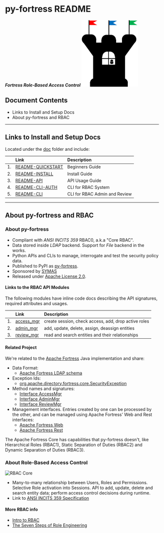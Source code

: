 # py-fortress README

_**Fortress Role-Based Access Control**_ 
![py-fortress](images/FortressLogo-small.png "fortress rbac")

## Document Contents
 * Links to Install and Setup Docs
 * About py-fortress and RBAC
__________________________________________________________________________________
## Links to Install and Setup Docs
Located under the [doc](pyfortress/doc) folder and include:

|   | Link                                                    | Description                  | 
|---|:--------------------------------------------------------|:-----------------------------| 
|1. |[README-QUICKSTART](pyfortress/doc/README-QUICKSTART.md) |Beginners Guide               | 
|2. |[README-INSTALL](pyfortress/doc/README-INSTALL.md)       |Install Guide                 | 
|3. |[README-API](pyfortress/doc/README-API.md)               |API Usage Guide               | 
|4. |[README-CLI-AUTH](pyfortress/doc/README-CLI-AUTH.md)     |CLI for RBAC System           | 
|5. |[README-CLI](pyfortress/doc/README-CLI.md)               |CLI for RBAC Admin and Review | 
_________________________________________________________________________________
## About py-fortress and RBAC

### About py-fortress
 * Compliant with *ANSI INCITS 359* RBAC0, a.k.a "Core RBAC".
 * Data stored inside *LDAP* backend. Support for *File* backend in the works.
 * Python APIs and CLIs to manage, interrogate and test the security policy data.
 * Published to PyPI as [py-fortress](https://pypi.python.org/pypi/py-fortress).
 * Sponsored by [SYMAS](https://symas.com/)
 * Released under [Apache License 2.0](https://www.apache.org/licenses/LICENSE-2.0).

#### Links to the RBAC API Modules
The following modules have inline code docs describing the API signatures, required attributes and usages.

|   | Link                                        | Description                                          |  
|---|:--------------------------------------------|:-----------------------------------------------------|  
|1. |[access_mgr](pyfortress/impl/access_mgr.py)  |create session, check access, add, drop active roles  |  
|2. |[admin_mgr](pyfortress/impl/admin_mgr.py)    |add, update, delete, assign, deassign entities        |  
|3. |[review_mgr](pyfortress/impl/review_mgr.py)  |read and search entities and their relationships      |  
   
#### Related Project
We're related to the [Apache Fortress](http://directory.apache.org/fortress) Java implementation and share:
 * Data Format:
    * [Apache Fortress LDAP schema](https://github.com/apache/directory-fortress-core/blob/master/ldap/schema/fortress.schema)
 * Exception Ids:
    * [org.apache.directory.fortress.core.SecurityException](http://directory.apache.org/fortress/gen-docs/latest/apidocs/org/apache/directory/fortress/core/SecurityException.html)
 * Method names and signatures:
    * [Interface AccessMgr](http://directory.apache.org/fortress/gen-docs/latest/apidocs/org/apache/directory/fortress/core/AccessMgr.html)
    * [Interface AdminMgr](http://directory.apache.org/fortress/gen-docs/latest/apidocs/org/apache/directory/fortress/core/AdminMgr.html)
    * [Interface ReviewMgr](http://directory.apache.org/fortress/gen-docs/latest/apidocs/org/apache/directory/fortress/core/ReviewMgr.html)
 * Management interfaces. Entries created by one can be processed by the other, and can be managed using Apache Fortress' Web and Rest interfaces:
    * [Apache Fortress Web](https://github.com/apache/directory-fortress-commander)
    * [Apache Fortress Rest](https://github.com/apache/directory-fortress-enmasse)
     
The Apache Fortress Core has capabilities that py-fortress doesn't, like Hierarchical Roles (RBAC1), Static Separation of Duties (RBAC2) and Dynamic Separation of Duties (RBAC3).   
     
### About Role-Based Access Control
 ![RBAC Core](images/RbacCore.png "RBAC0 - The 'Core'")
 * Many-to-many relationship between Users, Roles and Permissions. Selective Role activation into Sessions. API to
 add, update, delete and search entity data; perform access control decisions during runtime.
 * Link to [ANSI INCITS 359 Specification](http://profsandhu.com/journals/tissec/ANSI+INCITS+359-2004.pdf) 

#### More RBAC info
 * [Intro to RBAC](http://directory.apache.org/fortress/user-guide/1-intro-rbac.html)
 * [The Seven Steps of Role Engineering](https://iamfortress.net/2015/03/05/the-seven-steps-of-role-engineering/)